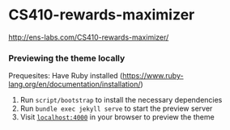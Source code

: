 # CS410-rewards-maximizer

http://ens-labs.com/CS410-rewards-maximizer/

### Previewing the theme locally
Prequesites:
Have Ruby installed (https://www.ruby-lang.org/en/documentation/installation/)

1. Run `script/bootstrap` to install the necessary dependencies
2. Run `bundle exec jekyll serve` to start the preview server
3. Visit [`localhost:4000`](http://localhost:4000) in your browser to preview the theme